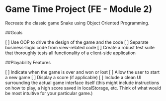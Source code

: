 # Game Time Project (FE - Module 2)

Recreate the classic game Snake using Object Oriented Programming. 


##Goals

[ ] Use OOP to drive the design of the game and the code
[ ] Separate business-logic code from view-related code
[ ] Create a robust test suite that thoroughly tests all functionality of a client-side application


##Playability Features

[ ] Indicate when the game is over and won or lost
[ ] Allow the user to start a new game
[ ] Display a score (if applicable)
[ ] Include a clean UI surrounding the actual game interface itself (this might include instructions on how to play, a high score saved in localStorage, etc. Think of what would be most intuitive for your particular game.)

